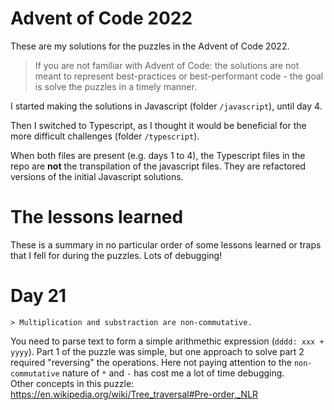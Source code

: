 # Advent of Code 2022
These are my solutions for the puzzles in the Advent of Code 2022.

> If you are not familiar with Advent of Code: the solutions are not meant to 
> represent best-practices or best-performant code - the goal is solve the puzzles
> in a timely manner.

I started making the solutions in Javascript (folder `/javascript`), until day 4.

Then I switched to Typescript, as I thought it would be beneficial for the more difficult challenges (folder `/typescript`).

When both files are present (e.g. days 1 to 4), the Typescript files in the repo are **not** the transpilation of the javascript files. They are refactored versions of the initial Javascript solutions.


# The lessons learned
These is a summary in no particular order of some lessons learned or traps that I fell for during the puzzles. Lots of debugging!


# Day 21

    > Multiplication and substraction are non-commutative. 

You need to parse text to form a simple arithmethic expression (`dddd: xxx + yyyy`). Part 1 of the puzzle was simple, but one approach to solve part 2 required "reversing" the operations. Here not paying attention to
the `non-commutative` nature of `*` and `-` has cost me a lot of time debugging.  
Other concepts in this puzzle: https://en.wikipedia.org/wiki/Tree_traversal#Pre-order,_NLR